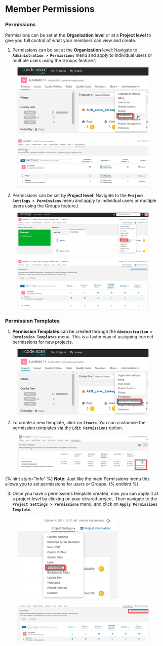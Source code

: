 # Member Permissions

### Permissions <a href="#permissions" id="permissions"></a>

Permissions can be set at the **Organisation level** or at a **Project level** to give you full control of what your members can view and create.

1. Permissions can be set at the **Organization** level: Navigate to **`Administration > Permissions`** menu and apply to individual users or multiple users using the Groups feature.\


<figure><img src="../../../../.gitbook/assets/image (16) (1) (1) (1) (1) (1) (1) (1) (1) (1) (1) (1) (1) (1) (1).png" alt="" width="506"><figcaption></figcaption></figure>

<figure><img src="../../../../.gitbook/assets/image (17) (1) (1) (1) (1) (1) (1) (1) (1) (1) (1) (1) (1) (1) (1).png" alt=""><figcaption></figcaption></figure>

2. Permissions can be set by **Project level**: Navigate to the **`Project Settings > Permissions`** menu and apply to individual users or multiple users using the Groups feature.\


<figure><img src="../../../../.gitbook/assets/image (18) (1) (1) (1) (1) (1) (1) (1) (1) (1) (1) (1) (1) (1).png" alt="" width="563"><figcaption></figcaption></figure>

<figure><img src="../../../../.gitbook/assets/image (19) (1) (1) (1) (1) (1) (1) (1) (1) (1) (1) (1) (1) (1).png" alt=""><figcaption></figcaption></figure>

### Permission Templates <a href="#permission-templates" id="permission-templates"></a>

1. **Permission Templates** can be created through the **`Administration > Permission Templates`** menu. This is a faster way of assigning correct permissions for new projects.

<figure><img src="../../../../.gitbook/assets/image (20) (1) (1) (1) (1) (1) (1) (1) (1) (1) (1) (1) (1) (1).png" alt="" width="506"><figcaption></figcaption></figure>

2. To create a new template, click on **`Create`**. You can customize the permission templates via the **`Edit Permissions`** option.

<figure><img src="../../../../.gitbook/assets/image (21) (1) (1) (1) (1) (1) (1) (1) (1) (1) (1) (1) (1) (1).png" alt=""><figcaption></figcaption></figure>

{% hint style="info" %}
**Note:** Just like the main Permissions menu this allows you to set permissions for users or Groups.
{% endhint %}

3. Once you have a permissions template created, now you can apply it at a project level by clicking on your desired project. Then navigate to the **`Project Settings > Permissions`** menu, and click on **`Apply Permissions Template`**.

<figure><img src="../../../../.gitbook/assets/image (22) (1) (1) (1) (1) (1) (1) (1) (1) (1) (1) (1) (1) (1).png" alt="" width="324"><figcaption></figcaption></figure>

<figure><img src="../../../../.gitbook/assets/image (23) (1) (1) (1) (1) (1) (1) (1) (1) (1) (1) (1) (1) (1).png" alt=""><figcaption></figcaption></figure>
